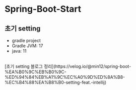 # Spring-Boot-Start

## 초기 setting
- gradle project
- Gradle JVM: 17
- java: 11
<br/>
[초기 setting 블로그 정리](https://velog.io/@min12/spring-boot-%EA%B0%9C%EB%B0%9C-%ED%94%84%EB%A1%9C%EC%A0%9D%ED%8A%B8-%EC%B4%88%EA%B8%B0-setting-feat.-intellij)
